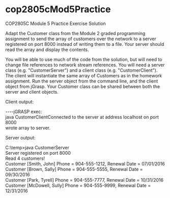 # cop2805cMod5Practice
COP2805C Module 5 Practice Exercise Solution

Adapt the Customer class from the Module 2 graded programming assignment to send the array of customers over the network to a server registered on port 8000 instead of writing them to a file. Your server should read the array and display the contents.

You will be able to use much of the code from the solution, but will need to change file references to network stream references. You will need a server class (e.g. "CustomerServer") and a client class (e.g. "CustomerClient"). The client will instantiate the same array of Customers as in the homework assignment. Run the server object from the command line, and the client object from jGrasp. Your Customer class can be shared between both the server and client objects.

Client output:  
  
----jGRASP exec:  
java CustomerClientConnected to the server at address localhost on port 8000  
wrote array to server.  
  
Server output:  
  
C:\temp>java CustomerServer  
Server registered on port 8000  
Read 4 customers!  
Customer [Smith, John] Phone = 904-555-1212, Renewal Date = 07/01/2016  
Customer [Brown, Sally] Phone = 904-555-5555, Renewal Date = 09/30/2016  
Customer [Park, Tyrell] Phone = 904-555-7777, Renewal Date = 10/31/2016  
Customer [McDowell, Sully] Phone = 904-555-9999, Renewal Date = 12/31/2016  
